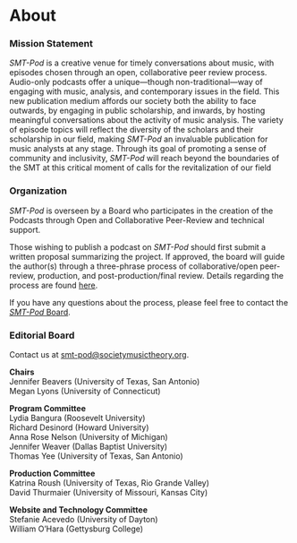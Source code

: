 <div class="hero-image" style="background-image: url('../images/pexels-maria-orlova-4947406.jpg');" alt="Headphones, iPhone, and coffee. Credit: Photo by Maria Orlova">
  <div class="hero-text" style="left:10%;">
    <h1>About</h1>
  </div>
</div>

### Mission Statement
_SMT-Pod_ is a creative venue for timely conversations about music, with episodes chosen through an open, collaborative peer review process. Audio-only podcasts offer a unique—though non-traditional—way of engaging with music, analysis, and contemporary issues in the field. This new publication medium affords our society both the ability to face outwards, by engaging in public scholarship, and inwards, by hosting meaningful conversations about the activity of music analysis. The variety of episode topics will reflect the diversity of the scholars and their scholarship in our field, making _SMT-Pod_ an invaluable publication for music analysts at any stage. Through its goal of promoting a sense of community and inclusivity, _SMT-Pod_ will reach beyond the boundaries of the SMT at this critical moment of calls for the revitalization of our field

### Organization

_SMT-Pod_ is overseen by a Board who participates in the creation of the Podcasts through Open and Collaborative Peer-Review and technical support.

Those wishing to publish a podcast on _SMT-Pod_ should first submit a written proposal summarizing the project. If approved, the board will guide the author(s) through a three-phrase process of collaborative/open peer-review, production, and post-production/final review. Details regarding the process are found [here](submit).

If you have any questions about the process, please feel free to contact the [_SMT-Pod_ Board](mailto:smt-pod@societymusictheory.org).

### Editorial Board

Contact us at [smt-pod@societymusictheory.org](mailto:smt-pod@societymusictheory.org).

**Chairs**\
Jennifer Beavers (University of Texas, San Antonio)\
Megan Lyons (University of Connecticut)

**Program Committee**\
Lydia Bangura (Roosevelt University)\
Richard Desinord (Howard University)\
Anna Rose Nelson (University of Michigan)\
Jennifer Weaver (Dallas Baptist University)\
Thomas Yee (University of Texas, San Antonio)

**Production Committee**\
Katrina Roush (University of Texas, Rio Grande Valley)\
David Thurmaier (University of Missouri, Kansas City)

**Website and Technology Committee**\
Stefanie Acevedo (University of Dayton)\
William O’Hara (Gettysburg College)
